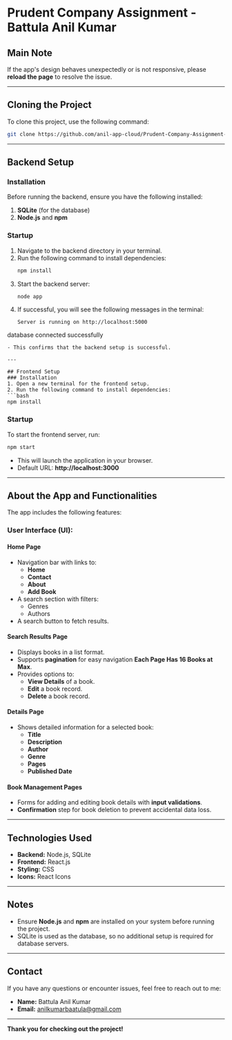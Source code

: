 # Prudent Company Assignment - Battula Anil Kumar

## Main Note
If the app's design behaves unexpectedly or is not responsive, please **reload the page** to resolve the issue.

---

## Cloning the Project
To clone this project, use the following command:
```bash
git clone https://github.com/anil-app-cloud/Prudent-Company-Assignment-Battula-anil.git
```

---

## Backend Setup
### Installation
Before running the backend, ensure you have the following installed:
1. **SQLite** (for the database)
2. **Node.js** and **npm**

### Startup
1. Navigate to the backend directory in your terminal.
2. Run the following command to install dependencies:
   ```bash
   npm install
   ```
3. Start the backend server:
   ```bash
   node app
   ```
4. If successful, you will see the following messages in the terminal:
   ```
   Server is running on http://localhost:5000
database connected successfully
   ```
   - This confirms that the backend setup is successful.

---

## Frontend Setup
### Installation
1. Open a new terminal for the frontend setup.
2. Run the following command to install dependencies:
   ```bash
   npm install
   ```

### Startup
To start the frontend server, run:
```bash
npm start
```
- This will launch the application in your browser.
- Default URL: **http://localhost:3000**

---

## About the App and Functionalities
The app includes the following features:

### User Interface (UI):
#### Home Page
- Navigation bar with links to:
  - **Home**
  - **Contact**
  - **About**
  - **Add Book**
- A search section with filters:
  - Genres
  - Authors
- A search button to fetch results.

#### Search Results Page
- Displays books in a list format.
- Supports **pagination** for easy navigation **Each Page Has 16 Books at Max**.
- Provides options to:
  - **View Details** of a book.
  - **Edit** a book record.
  - **Delete** a book record.

#### Details Page
- Shows detailed information for a selected book:
  - **Title**
  - **Description**
  - **Author**
  - **Genre**
  - **Pages**
  - **Published Date**

#### Book Management Pages
- Forms for adding and editing book details with **input validations**.
- **Confirmation** step for book deletion to prevent accidental data loss.

---

## Technologies Used
- **Backend:** Node.js, SQLite
- **Frontend:** React.js
- **Styling:** CSS
- **Icons:** React Icons

---

## Notes
- Ensure **Node.js** and **npm** are installed on your system before running the project.
- SQLite is used as the database, so no additional setup is required for database servers.

---

## Contact
If you have any questions or encounter issues, feel free to reach out to me:
- **Name:** Battula Anil Kumar
- **Email:** anilkumarbaatula@gmail.com

---

**Thank you for checking out the project!** 
